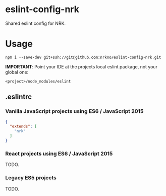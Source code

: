# eslint-config-nrk
Shared eslint config for NRK.

# Usage
`npm i --save-dev git+ssh://git@github.com:nrkno/eslint-config-nrk.git`

<b>IMPORTANT</b>: Point your IDE at the projects local eslint package, not your global one:<br>

`<project>/node_modules/eslint`

## .eslintrc

### Vanilla JavaScript projects using ES6 / JavaScript 2015
```json
{
  "extends": [
    "nrk"
  ]
}
```

### React projects using ES6 / JavaScript 2015
TODO.

### Legacy ES5 projects
TODO.